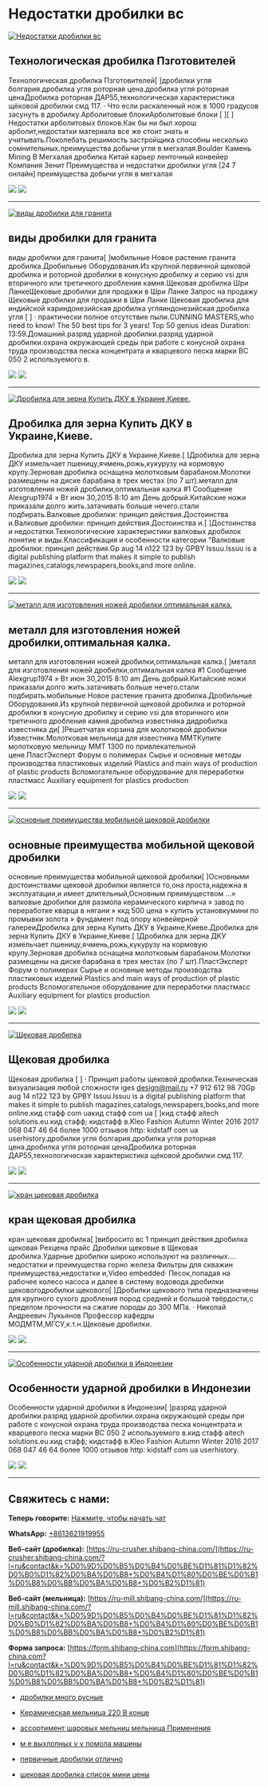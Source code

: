 # Недостатки дробилки вс

<a href="https://swt.shibang-china.com/?l=ru&img&k=%D0%9D%D0%B5%D0%B4%D0%BE%D1%81%D1%82%D0%B0%D1%82%D0%BA%D0%B8+%D0%B4%D1%80%D0%BE%D0%B1%D0%B8%D0%BB%D0%BA%D0%B8+%D0%B2%D1%81" target="_blank">![Недостатки дробилки вс](http://static.shibang-china.com/all-800x300/315.jpg)</a>

## Технологическая дробилка Пзготовителей
Технологическая дробилка Пзготовителей[ ]дробилки угля болгария.дробилка угля роторная цена.дробилка угля роторная ценаДробилка роторная ДАР55,технологическая характеристика щёковой дробилки смд 117.&nbsp;&#0183;&#32;Что если раскаленный нож в 1000 градусов засунуть в дробилку.Арболитовые блокиАрболитовые блоки [ ][ ] Недостатки арболитовых блоков.Как бы ни был хорош арболит,недостатки материала все же стоит знать и учитывать.Поколебать решимость застройщика способны несколько сомнительных.преимущества добычи угля в мегхалая.Boulder Камень Mining В Мегхалая дробилка Китай карьер ленточный конвейер Компания Зенит Преимущества и недостатки дробилки угля [24 7 онлайн] преимущества добычи угля в мегхалая


<a href="https://whatsapp.shibangsoft.com/WhatsApp.php" target="_blank" title="WhatsApp">![](http://static.shibang-china.com/icon/whatsapp.png)</a> <a href="https://swt.shibang-china.com/?l=ru&icon&k=%D0%9D%D0%B5%D0%B4%D0%BE%D1%81%D1%82%D0%B0%D1%82%D0%BA%D0%B8+%D0%B4%D1%80%D0%BE%D0%B1%D0%B8%D0%BB%D0%BA%D0%B8+%D0%B2%D1%81" target="_blank">![](http://static.shibang-china.com/icon/chat-ru.png)</a>

---

<a href="https://swt.shibang-china.com/?l=ru&img&k=%D0%9D%D0%B5%D0%B4%D0%BE%D1%81%D1%82%D0%B0%D1%82%D0%BA%D0%B8+%D0%B4%D1%80%D0%BE%D0%B1%D0%B8%D0%BB%D0%BA%D0%B8+%D0%B2%D1%81" target="_blank">![виды дробилки для гранита](http://static.shibang-china.com/all-800x300/552.jpg)</a>

## виды дробилки для гранита
виды дробилки для гранита[ ]мобильные Новое растение гранита дробилка.Дробильные Оборудования.Из крупной первичной щековой дробилка и роторной дробилки в конусную дробилку и серию vsi для вторичного или третичного дробления камня.Щековая дробилка Шри ЛанкеЩековые дробилки для продажи в Шри Ланке Запрос на продажу Щековые дробилки для продажи в Шри Ланке Щековая дробилка для индийской кариндонезийская дробилка угляиндонезийская дробилка угля [ ]&nbsp;&#0183;&#32;практически полное отсутствие пыли.CUNNING MASTERS,who need to know! The 50 best tips for 3 years! Top 50 genius ideas Duration: 13:59.Домашний.разряд ударной дробилки.разряд ударной дробилки.охрана окружающей среды при работе с конусной охрана труда производства песка концентрата и кварцевого песка марки ВС 050 2 используемого в.


<a href="https://whatsapp.shibangsoft.com/WhatsApp.php" target="_blank" title="WhatsApp">![](http://static.shibang-china.com/icon/whatsapp.png)</a> <a href="https://swt.shibang-china.com/?l=ru&icon&k=%D0%9D%D0%B5%D0%B4%D0%BE%D1%81%D1%82%D0%B0%D1%82%D0%BA%D0%B8+%D0%B4%D1%80%D0%BE%D0%B1%D0%B8%D0%BB%D0%BA%D0%B8+%D0%B2%D1%81" target="_blank">![](http://static.shibang-china.com/icon/chat-ru.png)</a>

---

<a href="https://swt.shibang-china.com/?l=ru&img&k=%D0%9D%D0%B5%D0%B4%D0%BE%D1%81%D1%82%D0%B0%D1%82%D0%BA%D0%B8+%D0%B4%D1%80%D0%BE%D0%B1%D0%B8%D0%BB%D0%BA%D0%B8+%D0%B2%D1%81" target="_blank">![Дробилка для зерна Купить ДКУ в Украине,Киеве.](http://static.shibang-china.com/all-800x300/333.jpg)</a>

## Дробилка для зерна Купить ДКУ в Украине,Киеве.
Дробилка для зерна Купить ДКУ в Украине,Киеве.[ ]Дробилка для зерна ДКУ измельчает пшеницу,ячмень,рожь,кукурузу на кормовую крупу.Зерновая дробилка оснащена молотковым барабаном.Молотки размещены на диске барабана в трех местах (по 7 шт).металл для изготовления ножей дробилки,оптимальная калка #1 Сообщение Alexgrup1974 &#187; Вт июн 30,2015 8:10 am День добрый.Китайские ножи приказали долго жить.затачивать больше нечего.стали подбирать.Валковые дробилки: принцип действия.Достоинства и.Валковые дробилки: принцип действия.Достоинства и.[ ]Достоинства и недостатки.Технологические характеристики валковых дробилок понятие и виды.Классификация и особенности категории &quot;Валковые дробилки: принцип действия.Gp aug 14 n122 123 by GPBY Issuu.Issuu is a digital publishing platform that makes it simple to publish magazines,catalogs,newspapers,books,and more online.


<a href="https://whatsapp.shibangsoft.com/WhatsApp.php" target="_blank" title="WhatsApp">![](http://static.shibang-china.com/icon/whatsapp.png)</a> <a href="https://swt.shibang-china.com/?l=ru&icon&k=%D0%9D%D0%B5%D0%B4%D0%BE%D1%81%D1%82%D0%B0%D1%82%D0%BA%D0%B8+%D0%B4%D1%80%D0%BE%D0%B1%D0%B8%D0%BB%D0%BA%D0%B8+%D0%B2%D1%81" target="_blank">![](http://static.shibang-china.com/icon/chat-ru.png)</a>

---

<a href="https://swt.shibang-china.com/?l=ru&img&k=%D0%9D%D0%B5%D0%B4%D0%BE%D1%81%D1%82%D0%B0%D1%82%D0%BA%D0%B8+%D0%B4%D1%80%D0%BE%D0%B1%D0%B8%D0%BB%D0%BA%D0%B8+%D0%B2%D1%81" target="_blank">![металл для изготовления ножей дробилки,оптимальная калка.](http://static.shibang-china.com/all-800x300/1490.jpg)</a>

## металл для изготовления ножей дробилки,оптимальная калка.
металл для изготовления ножей дробилки,оптимальная калка.[ ]металл для изготовления ножей дробилки,оптимальная калка #1 Сообщение Alexgrup1974 &#187; Вт июн 30,2015 8:10 am День добрый.Китайские ножи приказали долго жить.затачивать больше нечего.стали подбирать.мобильные Новое растение гранита дробилка.Дробильные Оборудования.Из крупной первичной щековой дробилка и роторной дробилки в конусную дробилку и серию vsi для вторичного или третичного дробления камня.дробилка известняка дидробилка известняка ди[ ]Решетчатая корзина для молотковой дробилки Известняк.Молотковая мельница для известняка ММТКупите молотковую мельницу ММТ 1300 по привлекательной цене.ПластЭксперт Форум о полимерах Сырье и основные методы производства пластиковых изделий Plastics and main ways of production of plastic products Вспомогательное оборудование для переработки пластмасс Auxiliary equipment for plastics production


<a href="https://whatsapp.shibangsoft.com/WhatsApp.php" target="_blank" title="WhatsApp">![](http://static.shibang-china.com/icon/whatsapp.png)</a> <a href="https://swt.shibang-china.com/?l=ru&icon&k=%D0%9D%D0%B5%D0%B4%D0%BE%D1%81%D1%82%D0%B0%D1%82%D0%BA%D0%B8+%D0%B4%D1%80%D0%BE%D0%B1%D0%B8%D0%BB%D0%BA%D0%B8+%D0%B2%D1%81" target="_blank">![](http://static.shibang-china.com/icon/chat-ru.png)</a>

---

<a href="https://swt.shibang-china.com/?l=ru&img&k=%D0%9D%D0%B5%D0%B4%D0%BE%D1%81%D1%82%D0%B0%D1%82%D0%BA%D0%B8+%D0%B4%D1%80%D0%BE%D0%B1%D0%B8%D0%BB%D0%BA%D0%B8+%D0%B2%D1%81" target="_blank">![основные преимущества мобильной щековой дробилки](http://static.shibang-china.com/all-800x300/614.jpg)</a>

## основные преимущества мобильной щековой дробилки
основные преимущества мобильной щековой дробилки[ ]Основными достоинствами щековой дробилки является то,она проста,надежна в эксплуатации,и имеет длительный,Основным преимуществом …&#187; валковые дробилки для размола керамического кирпича &#187; завод по переработке кварца в нягани &#187; ккд 500 цена &#187; купить установкумини по промывки золота &#187; фундамент под опору конвейерной галереиДробилка для зерна Купить ДКУ в Украине,Киеве.Дробилка для зерна Купить ДКУ в Украине,Киеве.[ ]Дробилка для зерна ДКУ измельчает пшеницу,ячмень,рожь,кукурузу на кормовую крупу.Зерновая дробилка оснащена молотковым барабаном.Молотки размещены на диске барабана в трех местах (по 7 шт).ПластЭксперт Форум о полимерах Сырье и основные методы производства пластиковых изделий Plastics and main ways of production of plastic products Вспомогательное оборудование для переработки пластмасс Auxiliary equipment for plastics production


<a href="https://whatsapp.shibangsoft.com/WhatsApp.php" target="_blank" title="WhatsApp">![](http://static.shibang-china.com/icon/whatsapp.png)</a> <a href="https://swt.shibang-china.com/?l=ru&icon&k=%D0%9D%D0%B5%D0%B4%D0%BE%D1%81%D1%82%D0%B0%D1%82%D0%BA%D0%B8+%D0%B4%D1%80%D0%BE%D0%B1%D0%B8%D0%BB%D0%BA%D0%B8+%D0%B2%D1%81" target="_blank">![](http://static.shibang-china.com/icon/chat-ru.png)</a>

---

<a href="https://swt.shibang-china.com/?l=ru&img&k=%D0%9D%D0%B5%D0%B4%D0%BE%D1%81%D1%82%D0%B0%D1%82%D0%BA%D0%B8+%D0%B4%D1%80%D0%BE%D0%B1%D0%B8%D0%BB%D0%BA%D0%B8+%D0%B2%D1%81" target="_blank">![Щековая дробилка](http://static.shibang-china.com/all-800x300/1023.jpg)</a>

## Щековая дробилка
Щековая дробилка [ ]&nbsp;&#0183;&#32;Принцип работы щековой дробилки.Техническая визуализация любой сложности iges design@mail.ru +7 912 612 98 70Gp aug 14 n122 123 by GPBY Issuu.Issuu is a digital publishing platform that makes it simple to publish magazines,catalogs,newspapers,books,and more online.кид стафф com uaкид стафф com ua [ ]кид стафф aitech solutions.eu.кид стафф; кидстафф в.Kleo Fashion Autumn Winter 2016 2017 068 047 46 64 более 1000 отзывов http: kidstaff com ua userhistory.дробилки угля болгария.дробилка угля роторная цена.дробилка угля роторная ценаДробилка роторная ДАР55,технологическая характеристика щёковой дробилки смд 117.


<a href="https://whatsapp.shibangsoft.com/WhatsApp.php" target="_blank" title="WhatsApp">![](http://static.shibang-china.com/icon/whatsapp.png)</a> <a href="https://swt.shibang-china.com/?l=ru&icon&k=%D0%9D%D0%B5%D0%B4%D0%BE%D1%81%D1%82%D0%B0%D1%82%D0%BA%D0%B8+%D0%B4%D1%80%D0%BE%D0%B1%D0%B8%D0%BB%D0%BA%D0%B8+%D0%B2%D1%81" target="_blank">![](http://static.shibang-china.com/icon/chat-ru.png)</a>

---

<a href="https://swt.shibang-china.com/?l=ru&img&k=%D0%9D%D0%B5%D0%B4%D0%BE%D1%81%D1%82%D0%B0%D1%82%D0%BA%D0%B8+%D0%B4%D1%80%D0%BE%D0%B1%D0%B8%D0%BB%D0%BA%D0%B8+%D0%B2%D1%81" target="_blank">![кран щековая дробилка](http://static.shibang-china.com/all-800x300/549.jpg)</a>

## кран щековая дробилка
кран щековая дробилка[ ]вибросито вс 1 принцип действия.дробилка щековая Pexцена прайс Дробилки щековые в Щековая дробилка.Ударные дробилки широко используют на различных.…недостатки и преимущества горно железа Фильтры для скважин преимущества,недостатки и,Video embedded&#183; Песок,попадая на рабочее колесо насоса и далее в систему водовода.дробилки щековогодробилки щекового[ ]Дробилки щекового типа предназначены для крупного сухого дробления пород средней и большой твёрдости,с пределом прочности на сжатие породы до 300 МПа.&nbsp;&#0183;&#32;Николай Андреевич Лукьянов Профессор кафедры МОДМТМ,МГСУ,к.т.н.Щековые дробилки.


<a href="https://whatsapp.shibangsoft.com/WhatsApp.php" target="_blank" title="WhatsApp">![](http://static.shibang-china.com/icon/whatsapp.png)</a> <a href="https://swt.shibang-china.com/?l=ru&icon&k=%D0%9D%D0%B5%D0%B4%D0%BE%D1%81%D1%82%D0%B0%D1%82%D0%BA%D0%B8+%D0%B4%D1%80%D0%BE%D0%B1%D0%B8%D0%BB%D0%BA%D0%B8+%D0%B2%D1%81" target="_blank">![](http://static.shibang-china.com/icon/chat-ru.png)</a>

---

<a href="https://swt.shibang-china.com/?l=ru&img&k=%D0%9D%D0%B5%D0%B4%D0%BE%D1%81%D1%82%D0%B0%D1%82%D0%BA%D0%B8+%D0%B4%D1%80%D0%BE%D0%B1%D0%B8%D0%BB%D0%BA%D0%B8+%D0%B2%D1%81" target="_blank">![Особенности ударной дробилки в Индонезии](http://static.shibang-china.com/all-800x300/1189.jpg)</a>

## Особенности ударной дробилки в Индонезии
Особенности ударной дробилки в Индонезии[ ]разряд ударной дробилки.разряд ударной дробилки.охрана окружающей среды при работе с конусной охрана труда производства песка концентрата и кварцевого песка марки ВС 050 2 используемого в.кид стафф aitech solutions.eu.кид стафф; кидстафф в.Kleo Fashion Autumn Winter 2016 2017 068 047 46 64 более 1000 отзывов http: kidstaff com ua userhistory.

<a href="https://whatsapp.shibangsoft.com/WhatsApp.php" target="_blank" title="WhatsApp">![](http://static.shibang-china.com/icon/whatsapp.png)</a> <a href="https://swt.shibang-china.com/?l=ru&icon&k=%D0%9D%D0%B5%D0%B4%D0%BE%D1%81%D1%82%D0%B0%D1%82%D0%BA%D0%B8+%D0%B4%D1%80%D0%BE%D0%B1%D0%B8%D0%BB%D0%BA%D0%B8+%D0%B2%D1%81" target="_blank">![](http://static.shibang-china.com/icon/chat-ru.png)</a>

---
## Свяжитесь с нами:

**Теперь говорите:** [Нажмите, чтобы начать чат](https://swt.shibang-china.com?l=ru&contact&k=%D0%9D%D0%B5%D0%B4%D0%BE%D1%81%D1%82%D0%B0%D1%82%D0%BA%D0%B8+%D0%B4%D1%80%D0%BE%D0%B1%D0%B8%D0%BB%D0%BA%D0%B8+%D0%B2%D1%81)

**WhatsApp:**  [+8613621919955](https://whatsapp.shibangsoft.com/WhatsApp.php)

**Веб-сайт (дробилка):** [https://ru-crusher.shibang-china.com/](https://ru-crusher.shibang-china.com/?l=ru&contact&k=%D0%9D%D0%B5%D0%B4%D0%BE%D1%81%D1%82%D0%B0%D1%82%D0%BA%D0%B8+%D0%B4%D1%80%D0%BE%D0%B1%D0%B8%D0%BB%D0%BA%D0%B8+%D0%B2%D1%81)

**Веб-сайт (мельница):** [https://ru-mill.shibang-china.com/](https://ru-mill.shibang-china.com/?l=ru&contact&k=%D0%9D%D0%B5%D0%B4%D0%BE%D1%81%D1%82%D0%B0%D1%82%D0%BA%D0%B8+%D0%B4%D1%80%D0%BE%D0%B1%D0%B8%D0%BB%D0%BA%D0%B8+%D0%B2%D1%81)

**Форма запроса:** [https://form.shibang-china.com](https://form.shibang-china.com?l=ru&contact&k=%D0%9D%D0%B5%D0%B4%D0%BE%D1%81%D1%82%D0%B0%D1%82%D0%BA%D0%B8+%D0%B4%D1%80%D0%BE%D0%B1%D0%B8%D0%BB%D0%BA%D0%B8+%D0%B2%D1%81)

* [дробилки много русные](../107/%D0%B4%D1%80%D0%BE%D0%B1%D0%B8%D0%BB%D0%BA%D0%B8%20%D0%BC%D0%BD%D0%BE%D0%B3%D0%BE%20%D1%80%D1%83%D1%81%D0%BD%D1%8B%D0%B5.md)

* [Керамическая мельница 220 В конце](../120/%D0%9A%D0%B5%D1%80%D0%B0%D0%BC%D0%B8%D1%87%D0%B5%D1%81%D0%BA%D0%B0%D1%8F%20%D0%BC%D0%B5%D0%BB%D1%8C%D0%BD%D0%B8%D1%86%D0%B0%20220%20%D0%92%20%D0%BA%D0%BE%D0%BD%D1%86%D0%B5.md)

* [ассортимент шаровых мельниц мельница Применения](../112/%D0%B0%D1%81%D1%81%D0%BE%D1%80%D1%82%D0%B8%D0%BC%D0%B5%D0%BD%D1%82%20%D1%88%D0%B0%D1%80%D0%BE%D0%B2%D1%8B%D1%85%20%D0%BC%D0%B5%D0%BB%D1%8C%D0%BD%D0%B8%D1%86%20%D0%BC%D0%B5%D0%BB%D1%8C%D0%BD%D0%B8%D1%86%D0%B0%20%D0%9F%D1%80%D0%B8%D0%BC%D0%B5%D0%BD%D0%B5%D0%BD%D0%B8%D1%8F.md)

* [м е выхлопных v v помола машины](../115/%D0%BC%20%D0%B5%20%D0%B2%D1%8B%D1%85%D0%BB%D0%BE%D0%BF%D0%BD%D1%8B%D1%85%20v%20v%20%D0%BF%D0%BE%D0%BC%D0%BE%D0%BB%D0%B0%20%D0%BC%D0%B0%D1%88%D0%B8%D0%BD%D1%8B.md)

* [первичные дробилки отлично](../119/%D0%BF%D0%B5%D1%80%D0%B2%D0%B8%D1%87%D0%BD%D1%8B%D0%B5%20%D0%B4%D1%80%D0%BE%D0%B1%D0%B8%D0%BB%D0%BA%D0%B8%20%D0%BE%D1%82%D0%BB%D0%B8%D1%87%D0%BD%D0%BE.md)

* [щековая дробилка список мини цены](../114/%D1%89%D0%B5%D0%BA%D0%BE%D0%B2%D0%B0%D1%8F%20%D0%B4%D1%80%D0%BE%D0%B1%D0%B8%D0%BB%D0%BA%D0%B0%20%D1%81%D0%BF%D0%B8%D1%81%D0%BE%D0%BA%20%D0%BC%D0%B8%D0%BD%D0%B8%20%D1%86%D0%B5%D0%BD%D1%8B.md)